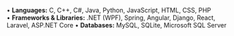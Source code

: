 • **Languages:** C, C++, C#, Java, Python, JavaScript, HTML, CSS, PHP  
• **Frameworks & Libraries:** .NET (WPF), Spring, Angular, Django, React, Laravel, ASP.NET Core
• **Databases:** MySQL, SQLite, Microsoft SQL Server
